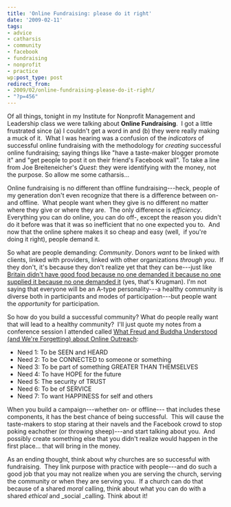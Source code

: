 ```yaml
---
title: 'Online Fundraising: please do it right'
date: '2009-02-11'
tags:
- advice
- catharsis
- community
- facebook
- fundraising
- nonprofit
- practice
wp:post_type: post
redirect_from:
- 2009/02/online-fundraising-please-do-it-right/
- "?p=456"
---
```


Of all things, tonight in my Institute for Nonprofit Management and Leadership class we were talking about **Online Fundraising**.  I got a little frustrated since (a) I couldn't get a word in and (b) they were really making a muck of it.  What I was hearing was a confusion of the _indicators_ of successful online fundraising with the methodology for _creating_ successful online fundraising; saying things like "have a taste-maker blogger promote it" and "get people to post it on their friend's Facebook wall". To take a line from Joe Breiteneicher's _Quest_: they were identifying with the money, not the purpose. So allow me some catharsis...

Online fundraising is no different than offline fundraising---heck, people of my generation don't even recognize that there is a difference between on- and offline.  What people want when they give is no different no matter where they give or where they are.  The only difference is _efficiency_.  Everything you can do online, you can do off-, except the reason you didn't do it before was that it was so inefficient that no one expected you to.  And now that the online sphere makes it so cheap and easy (well,  if you're doing it right), people demand it.

So what are people demanding: _Community_. Donors _want_ to be linked with clients, linked with providers, linked with other organizations _through you_.  If they don't, it's because they don't realize yet that they can be---just like [Britain didn't have good food because no one demanded it because no one supplied it because no one demanded it](http://web.mit.edu/krugman/www/mushy.html) (yes, that's Krugman). I'm not saying that everyone will be an A-type personality---a healthy community is diverse both in participants and modes of participation---but people want the _opportunity_ for participation.

So how do you build a successful community? What do people really want that will lead to a healthy community?  I'll just quote my notes from a conference session I attended called [What Freud and Buddha Understood (and We're Forgetting) about Online Outreach](http://www.island94.org/2008/05/ntc08-the-seven-things-everyone-wants/):

- Need 1: To be SEEN and HEARD
- Need 2: To be CONNECTED to someone or something
- Need 3: To be part of something GREATER THAN THEMSELVES
- Need 4: To have HOPE for the future
- Need 5: The security of TRUST
- Need 6: To be of SERVICE
- Need 7: To want HAPPINESS for self and others

When you build a campaign---whether on- or offline--- that includes these components, it has the best chance of being successful.  This will cause the taste-makers to stop staring at their navels and the Facebook crowd to stop poking eachother (or throwing sheep)---and start talking about you.  And possibly create something else that you didn't realize would happen in the first place... that will bring in the money.

As an ending thought, think about why churches are so successful with fundraising.  They link purpose with practice with people---and do such a good job that you may not realize when you are serving the church, serving the community or when they are serving you.  If a church can do that because of a shared _moral_ calling, think about what you can do with a shared _ethical_ and _social _calling. Think about it!
